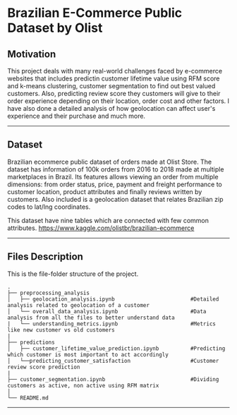 # Brazilian E-Commerce Public Dataset by Olist

## Motivation
This project deals with many real-world challenges faced by e-commerce websites that includes predictin customer lifetime value using RFM score and k-means clustering, customer segmentation to find out best valued customers. Also, predicting review score they customers will give to their order experience depending on their location, order cost and other factors. I have also done a detailed analysis of how geolocation can affect user's experience and their purchase and much more.

---

## Dataset
Brazilian ecommerce public dataset of orders made at Olist Store. The dataset has information of 100k orders from 2016 to 2018 made at multiple marketplaces in Brazil. Its features allows viewing an order from multiple dimensions: from order status, price, payment and freight performance to customer location, product attributes and finally reviews written by customers. Also included is a geolocation dataset that relates Brazilian zip codes to lat/lng coordinates.

This dataset have nine tables which are connected with few common attributes.
https://www.kaggle.com/olistbr/brazilian-ecommerce

---

## Files Description
This is the file-folder structure of the project.

```
.
├── preprocessing_analysis     
│   ├── geolocation_analysis.ipynb                        #Detailed analysis related to geolocation of a customer
│   └── overall_data_analysis.ipynb                       #Data analysis from all the files to better understand data
|   └── understanding_metrics.ipynb                       #Metrics like new customer vs old customers
|
├── predictions                   
│   ├── customer_lifetime_value_prediction.ipynb          #Predicting which customer is most important to act accordingly  
│   └──predicting_customer_satisfaction                   #Customer review score prediction
|
├── customer_segmentation.ipynb                           #Dividing customers as active, non active using RFM matrix
│           
└── README.md
```
---

